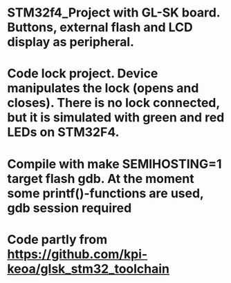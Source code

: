 # STM32f4_Project with GL-SK board. Buttons, external flash and LCD display as peripheral.

# Code lock project. Device manipulates the lock (opens and closes). There is no lock connected, but it is simulated with green and red LEDs on STM32F4.

# Compile with make SEMIHOSTING=1 target flash gdb. At the moment some printf()-functions are used, gdb session required 

# Code partly from https://github.com/kpi-keoa/glsk_stm32_toolchain
